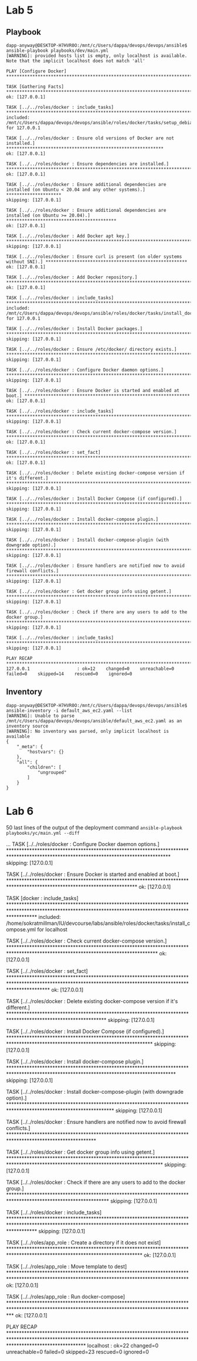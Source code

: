 # Lab 5 #

## Playbook ##

```
dapp-anyway@DESKTOP-H7HVR0O:/mnt/c/Users/dappa/devops/devops/ansible$ ansible-playbook playbooks/dev/main.yml
[WARNING]: provided hosts list is empty, only localhost is available. Note that the implicit localhost does not match 'all'

PLAY [Configure Docker] *****************************************************************************************************************

TASK [Gathering Facts] ******************************************************************************************************************
ok: [127.0.0.1]

TASK [../../roles/docker : include_tasks] ***********************************************************************************************
included: /mnt/c/Users/dappa/devops/devops/ansible/roles/docker/tasks/setup_debian.yml for 127.0.0.1

TASK [../../roles/docker : Ensure old versions of Docker are not installed.] ************************************************************
ok: [127.0.0.1]

TASK [../../roles/docker : Ensure dependencies are installed.] **************************************************************************
ok: [127.0.0.1]

TASK [../../roles/docker : Ensure additional dependencies are installed (on Ubuntu < 20.04 and any other systems).] *********************
skipping: [127.0.0.1]

TASK [../../roles/docker : Ensure additional dependencies are installed (on Ubuntu >= 20.04).] ******************************************
ok: [127.0.0.1]

TASK [../../roles/docker : Add Docker apt key.] *****************************************************************************************
skipping: [127.0.0.1]

TASK [../../roles/docker : Ensure curl is present (on older systems without SNI).] ******************************************************
ok: [127.0.0.1]

TASK [../../roles/docker : Add Docker repository.] **************************************************************************************
ok: [127.0.0.1]

TASK [../../roles/docker : include_tasks] ***********************************************************************************************
included: /mnt/c/Users/dappa/devops/devops/ansible/roles/docker/tasks/install_docker.yml for 127.0.0.1

TASK [../../roles/docker : Install Docker packages.] ************************************************************************************
skipping: [127.0.0.1]

TASK [../../roles/docker : Ensure /etc/docker/ directory exists.] ***********************************************************************
skipping: [127.0.0.1]

TASK [../../roles/docker : Configure Docker daemon options.] ****************************************************************************
skipping: [127.0.0.1]

TASK [../../roles/docker : Ensure Docker is started and enabled at boot.] ***************************************************************
ok: [127.0.0.1]

TASK [../../roles/docker : include_tasks] **************************************************************************************************************************************************************
skipping: [127.0.0.1]

TASK [../../roles/docker : Check current docker-compose version.] **************************************************************************************************************************************
ok: [127.0.0.1]

TASK [../../roles/docker : set_fact] *******************************************************************************************************************************************************************
ok: [127.0.0.1]

TASK [../../roles/docker : Delete existing docker-compose version if it's different.] ******************************************************************************************************************
skipping: [127.0.0.1]

TASK [../../roles/docker : Install Docker Compose (if configured).] ************************************************************************************************************************************
skipping: [127.0.0.1]

TASK [../../roles/docker : Install docker-compose plugin.] *********************************************************************************************************************************************
skipping: [127.0.0.1]

TASK [../../roles/docker : Install docker-compose-plugin (with downgrade option).] *********************************************************************************************************************
skipping: [127.0.0.1]

TASK [../../roles/docker : Ensure handlers are notified now to avoid firewall conflicts.] **************************************************************************************************************
skipping: [127.0.0.1]

TASK [../../roles/docker : Get docker group info using getent.] ****************************************************************************************************************************************
skipping: [127.0.0.1]

TASK [../../roles/docker : Check if there are any users to add to the docker group.] *******************************************************************************************************************
skipping: [127.0.0.1]

TASK [../../roles/docker : include_tasks] **************************************************************************************************************************************************************
skipping: [127.0.0.1]

PLAY RECAP ******************************************************************************************************************************
127.0.0.1                  : ok=12    changed=0    unreachable=0    failed=0    skipped=14    rescued=0    ignored=0
```

## Inventory ##

```
dapp-anyway@DESKTOP-H7HVR0O:/mnt/c/Users/dappa/devops/devops/ansible$ ansible-inventory -i default_aws_ec2.yaml --list  
[WARNING]: Unable to parse /mnt/c/Users/dappa/devops/devops/ansible/default_aws_ec2.yaml as an inventory source
[WARNING]: No inventory was parsed, only implicit localhost is available
{
    "_meta": {
        "hostvars": {}
    },
    "all": {
        "children": [
            "ungrouped"
        ]
    }
}
```

# Lab 6 #

50 last lines of the output of the deployment command `ansible-playbook playbooks/yc/main.yml --diff`


...
TASK [../../roles/docker : Configure Docker daemon options.] ***************************************************************************************************************************************
skipping: [127.0.0.1]

TASK [../../roles/docker : Ensure Docker is started and enabled at boot.] **************************************************************************************************************************
ok: [127.0.0.1]

TASK [docker : include_tasks] **********************************************************************************************************************************************************
included: /home/sokratmillman/IU/devcourse/labs/ansible/roles/docker/tasks/install_compose.yml for localhost

TASK [../../roles/docker : Check current docker-compose version.] **********************************************************************************************************************************
ok: [127.0.0.1]

TASK [../../roles/docker : set_fact] ***************************************************************************************************************************************************************
ok: [127.0.0.1]

TASK [../../roles/docker : Delete existing docker-compose version if it's different.] **************************************************************************************************************
skipping: [127.0.0.1]

TASK [../../roles/docker : Install Docker Compose (if configured).] ********************************************************************************************************************************
skipping: [127.0.0.1]

TASK [../../roles/docker : Install docker-compose plugin.] *****************************************************************************************************************************************
skipping: [127.0.0.1]

TASK [../../roles/docker : Install docker-compose-plugin (with downgrade option).] *****************************************************************************************************************
skipping: [127.0.0.1]

TASK [../../roles/docker : Ensure handlers are notified now to avoid firewall conflicts.] **********************************************************************************************************

TASK [../../roles/docker : Get docker group info using getent.] ************************************************************************************************************************************
skipping: [127.0.0.1]

TASK [../../roles/docker : Check if there are any users to add to the docker group.] ***************************************************************************************************************
skipping: [127.0.0.1]

TASK [../../roles/docker : include_tasks] **********************************************************************************************************************************************************
skipping: [127.0.0.1]

TASK [../../roles/app_role : Create a directory if it does not exist] ****************************************************************************************************************************
ok: [127.0.0.1]

TASK [../../roles/app_role : Move template to dest] **********************************************************************************************************************************************
ok: [127.0.0.1]

TASK [../../roles/app_role : Run docker-compose] *************************************************************************************************************************************************
ok: [127.0.0.1]

PLAY RECAP *****************************************************************************************************************************************************************************
localhost                  : ok=22   changed=0    unreachable=0    failed=0    skipped=23   rescued=0    ignored=0   
```
